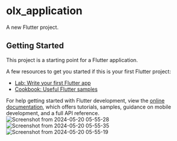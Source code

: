 # olx_application

A new Flutter project.

## Getting Started

This project is a starting point for a Flutter application.

A few resources to get you started if this is your first Flutter project:

- [Lab: Write your first Flutter app](https://docs.flutter.dev/get-started/codelab)
- [Cookbook: Useful Flutter samples](https://docs.flutter.dev/cookbook)

For help getting started with Flutter development, view the
[online documentation](https://docs.flutter.dev/), which offers tutorials,
samples, guidance on mobile development, and a full API reference.
![Screenshot from 2024-05-20 05-55-28](https://github.com/FeruzaErgasheva/olx_application/assets/156280704/79bcc1c9-4a6b-4896-941a-81a01a39ba0a)
![Screenshot from 2024-05-20 05-55-35](https://github.com/FeruzaErgasheva/olx_application/assets/156280704/0dfad1fb-47f7-48e1-96d3-1fdcbe145c5f)
![Screenshot from 2024-05-20 05-55-19](https://github.com/FeruzaErgasheva/olx_application/assets/156280704/03cc6946-26dc-4d58-a724-86d82426d6eb)
